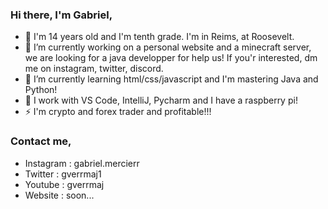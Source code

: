 ### Hi there, I'm Gabriel,
- 💬 I'm 14 years old and I'm tenth grade. I'm in Reims, at Roosevelt.
- 🔭 I’m currently working on a personal website and a minecraft server, we are looking for a java developper for help us! If you'r interested, dm me on instagram, twitter, discord.
- 🌱 I’m currently learning html/css/javascript and I'm mastering Java and Python!
- 🔨 I work with VS Code, IntelliJ, Pycharm and I have a raspberry pi! 
- ⚡ I'm crypto and forex trader and profitable!!!

### Contact me,
- Instagram : gabriel.mercierr
- Twitter : gverrmaj1
- Youtube : gverrmaj
- Website : soon...
